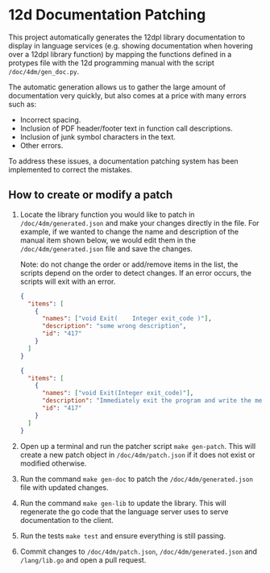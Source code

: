 # 12d Documentation Patching

This project automatically generates the 12dpl library documentation to display
in language services (e.g. showing documentation when hovering over a 12dpl
library function) by mapping the functions defined in a protypes file with
the 12d programming manual with the script `/doc/4dm/gen_doc.py`.

The automatic generation allows us to gather the large amount of documentation
very quickly, but also comes at a price with many errors such as:

- Incorrect spacing.
- Inclusion of PDF header/footer text in function call descriptions.
- Inclusion of junk symbol characters in the text.
- Other errors.

To address these issues, a documentation patching system has been implemented to
correct the mistakes.

## How to create or modify a patch

1. Locate the library function you would like to patch in
   `/doc/4dm/generated.json` and make your changes directly in the file.
   For example, if we wanted to change the name and description of the manual
   item shown below, we would edit them in the `/doc/4dm/generated.json` file
   and save the changes.

   Note: do not change the order or add/remove items in the list, the scripts
   depend on the order to detect changes. If an error occurs, the scripts will
   exit with an error.

   ```json
   {
     "items": [
       {
         "names": ["void Exit(    Integer exit_code )"],
         "description": "some wrong description",
         "id": "417"
       }
     ]
   }
   ```

   ```json
   {
     "items": [
       {
         "names": ["void Exit(Integer exit_code)"],
         "description": "Immediately exit the program and write the message macro exited with code exit_code to the information/error message area of the macro console panel.",
         "id": "417"
       }
     ]
   }
   ```

2. Open up a terminal and run the patcher script `make gen-patch`. This will
   create a new patch object in `/doc/4dm/patch.json` if it does not exist
   or modified otherwise.
3. Run the command `make gen-doc` to patch the `/doc/4dm/generated.json` file
   with updated changes.
4. Run the command `make gen-lib` to update the library. This will regenerate the
   go code that the language server uses to serve documentation to the client.
5. Run the tests `make test` and ensure everything is still passing.
6. Commit changes to `/doc/4dm/patch.json`, `/doc/4dm/generated.json` and
   `/lang/lib.go` and open a pull request.
